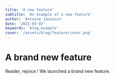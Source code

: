 ```yaml
---
title: 'A new feature'
subtitle: 'An example of a new feature'
author: 'Antoine Jaussoin'
date: '2023-03-03'
keywords: 'blog,example'
cover: '/assets/blog/feature/cover.png'
---
```


# A brand new feature

Reader, rejoice ! We launched a brand new feature.


